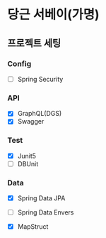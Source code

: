 # 당근 서베이(가명)


## 프로젝트 세팅
### Config
- [ ] Spring Security

### API
- [x] GraphQL(DGS)
- [x] Swagger

### Test
- [x] Junit5
- [ ] DBUnit

### Data
- [x] Spring Data JPA
- [ ] Spring Data Envers
- [x] MapStruct


